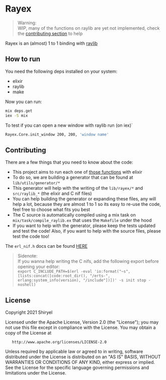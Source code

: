 # Rayex

> Warning: \
> WIP, many of the functions on raylib are yet not implemented, check the [contributing section](#contributing) to help

Rayex is an (almost) 1 to 1 binding with [raylib](https://www.raylib.com/)

## How to run

You need the following deps installed on your system:
* elixir
* raylib
* make

Now you can run:
```bash
mix deps.get
iex -S mix
```

To test if you can open a new window with raylib run (on iex)`
```bash
Rayex.Core.init_window 200, 200, 'window name'
```

## Contributing

There are a few things that you need to know about the code:
* This project aims to run each one of [those functions](https://www.raylib.com/cheatsheet/cheatsheet.html) with elixir
* To do so, we are building a generator that can be found at `lib/utils/generator/*`
* This generator will help with the writing of the `lib/rayex/*` and `src/raylib_*` (the elixir and C nif files)
* You can help building the generator or expanding these files, any will help a lot, because they are almost 1 to 1 so its easy to re-use the code, feel free to choose what fits you best
* The C source is automatically compiled using a mix task on `mix/task/compile_raylib.ex` that uses the `Makefile` under the hood
* If you want to help with the generator, please keep the tests updated and test the code! Also, if you want to help with the source files, please test the code too!

The `erl_nif.h` docs can be found [HERE](https://erlang.org/doc/man/erl_nif.html)

> Sidenote: \
> If you wanna help writing the C nifs, add the following export before opening your editor: \
> `export C_INCLUDE_PATH=$(erl -eval 'io:format("~s", [lists:concat([code:root_dir(), "/erts-", erlang:system_info(version), "/include"])])' -s init stop -noshell)`

## License

   Copyright 2021 Shiryel

   Licensed under the Apache License, Version 2.0 (the "License");
   you may not use this file except in compliance with the License.
   You may obtain a copy of the License at

       http://www.apache.org/licenses/LICENSE-2.0

   Unless required by applicable law or agreed to in writing, software
   distributed under the License is distributed on an "AS IS" BASIS,
   WITHOUT WARRANTIES OR CONDITIONS OF ANY KIND, either express or implied.
   See the License for the specific language governing permissions and
   limitations under the License.
